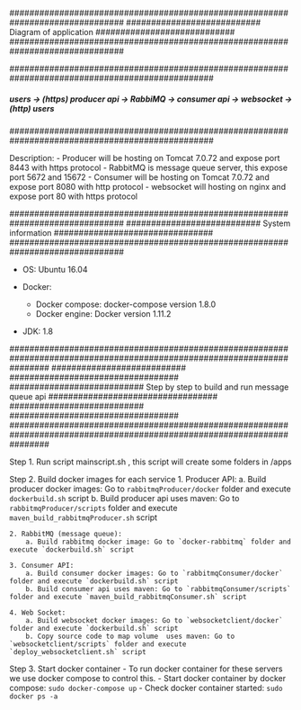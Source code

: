 ###############################################################################
########################### Diagram of application ############################
###############################################################################

#################################################################################################
##### users -> (https) producer api -> RabbiMQ -> consumer api -> websocket -> (http) users #####
#################################################################################################

Description:
    - Producer will be hosting on Tomcat 7.0.72 and expose port 8443 with https protocol
    - RabbitMQ is message queue server, this expose port 5672 and 15672
    - Consumer will be hosting on Tomcat 7.0.72 and expose port 8080 with http protocol
    - websocket will hosting on nginx and expose port 80 with https protocol

###############################################################################
########################### System information ################################
###############################################################################
- OS: Ubuntu 16.04
- Docker:
    - Docker compose: docker-compose version 1.8.0
    - Docker engine: Docker version 1.11.2

- JDK: 1.8



########################################################################################################################
###########################                                                           ##################################
########################### Step by step to build and run message queue api           ##################################
###########################                                                           ##################################
########################################################################################################################


Step 1. Run script mainscript.sh , this script will create some folders in /apps

Step 2. Build docker images for each service
    1. Producer API:
        a. Build producer docker images: Go to `rabbitmqProducer/docker` folder and execute `dockerbuild.sh` script
        b. Build producer api uses maven: Go to `rabbitmqProducer/scripts` folder and execute `maven_build_rabbitmqProducer.sh` script

    2. RabbitMQ (message queue):
        a. Build rabbitmq docker image: Go to `docker-rabbitmq` folder and execute `dockerbuild.sh` script

    3. Consumer API:
        a. Build consumer docker images: Go to `rabbitmqConsumer/docker` folder and execute `dockerbuild.sh` script
        b. Build consumer api uses maven: Go to `rabbitmqConsumer/scripts` folder and execute `maven_build_rabbitmqConsumer.sh` script

    4. Web Socket:
        a. Build websocket docker images: Go to `websocketclient/docker` folder and execute `dockerbuild.sh` script
        b. Copy source code to map volume  uses maven: Go to `websocketclient/scripts` folder and execute `deploy_websocketclient.sh` script

Step 3. Start docker container
    - To run docker container for these servers we use docker compose to control this.
    - Start docker container by docker compose: `sudo docker-compose up`
    - Check docker container started: `sudo docker ps -a` 
      